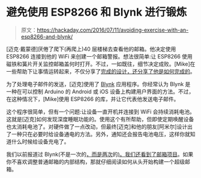 # 避免使用 ESP8266 和 Blynk 进行锻炼

> 原文：<https://hackaday.com/2016/07/11/avoiding-exercise-with-an-esp8266-and-blynk/>

[迈克·戴蒙德]厌倦了爬下(再爬上)40 层楼梯去查看他的邮箱。他决定使用 ESP8266 连接到他的 WiFi 来创建一个邮箱警报。想法很简单:让 ESP8266 使用磁铁和簧片开关监控邮箱盖何时打开。不过，一如既往，细节决定成败。[Mike]在一些帮助下让事情运转起来，不仅分享了[完成的设计，还分享了他是如何完成的](http://www.whatimade.today/esp-8266-mailbox-notifier-using-deepsleep-and-blynk/)。

为了处理电子邮件的发送，[迈克]使用了 [Blynk](http://www.blynk.cc/) 应用程序。你经常认为 Blynk 是一种在可以控制 Arduino 的 Android 或 iOS 设备上构建用户界面的方法。不过，在这种情况下，[Mike]使用 ESP8266 的库，并让它代表他发送电子邮件。

这个程序很简单，但有一个问题:让设备一直开机并连接到 WiFi 会持续消耗电池。这就是[迈克]如何发现深度睡眠功能的。使用这个有所帮助，但即使定期唤醒设备也太消耗电池了。对硬件做了一点改动，但最终[迈克]和他的朋友[阿米尔]设计出了一种只在必要时给设备通电的方法。另外，通知还会报告电池电压，这样你就知道什么时候给设备充电了。

我们以前报道过 Blynk(不是一次的[，而是两次](https://hackaday.com/2016/03/10/app-control-with-ease-using-blynk/)的[)。我们还看到了](https://hackaday.com/2016/03/10/app-control-with-ease-using-blynk/)[邮箱项目](https://hackaday.com/2016/04/05/make-your-mailman-nervous-with-a-wifi-enabled-mailbox/)。如果你不喜欢调整普通邮箱的内部结构，那就仔细阅读如何从头开始构建一个超级邮箱。